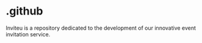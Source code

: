 # .github
Inviteu is a repository dedicated to the development of our innovative event invitation service.
